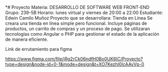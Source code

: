 *# Proyecto
Materia: DESARROLLO DE SOFTWARE WEB FRONT-END
Grupo: 239-5B
Horario: lunes virtual y viernes de 20:00 a 22:00
Estudiante: Edwin Camilo Muñoz 
Proyecto que se desarrollara: Tienda en Línea
Se creara una tienda en línea simple pero funcional. Incluye páginas de productos, un carrito de compras y un proceso de pago. Se utilizaran tecnologías como Angular o PHP para gestionar el estado de la aplicación de manera eficiente.

Link de errutamiento para figma

https://www.figma.com/file/jRg2rCk06ndfH0Bo0UK6IC/Proyecto?type=design&node-id=0-1&mode=design&t=XO7KezhI0lcAAvVp-0
